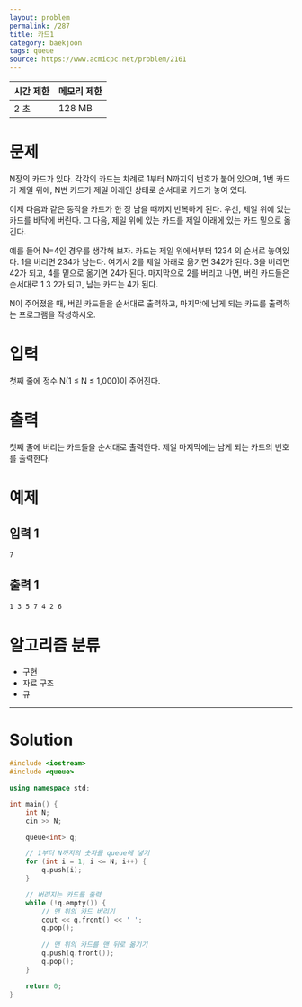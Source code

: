 ```yaml
---
layout: problem
permalink: /287
title: 카드1
category: baekjoon
tags: queue
source: https://www.acmicpc.net/problem/2161
---
```


| 시간 제한 | 메모리 제한 |
| --- | --- |
| 2 초 | 128 MB |

# 문제

N장의 카드가 있다. 각각의 카드는 차례로 1부터 N까지의 번호가 붙어 있으며, 1번 카드가 제일 위에, N번 카드가 제일 아래인 상태로 순서대로 카드가 놓여 있다.

이제 다음과 같은 동작을 카드가 한 장 남을 때까지 반복하게 된다. 우선, 제일 위에 있는 카드를 바닥에 버린다. 그 다음, 제일 위에 있는 카드를 제일 아래에 있는 카드 밑으로 옮긴다.

예를 들어 N=4인 경우를 생각해 보자. 카드는 제일 위에서부터 1234 의 순서로 놓여있다. 1을 버리면 234가 남는다. 여기서 2를 제일 아래로 옮기면 342가 된다. 3을 버리면 42가 되고, 4를 밑으로 옮기면 24가 된다. 마지막으로 2를 버리고 나면, 버린 카드들은 순서대로 1 3 2가 되고, 남는 카드는 4가 된다.

N이 주어졌을 때, 버린 카드들을 순서대로 출력하고, 마지막에 남게 되는 카드를 출력하는 프로그램을 작성하시오.

# 입력

첫째 줄에 정수 N(1 ≤ N ≤ 1,000)이 주어진다.

# 출력

첫째 줄에 버리는 카드들을 순서대로 출력한다. 제일 마지막에는 남게 되는 카드의 번호를 출력한다.

# 예제

## 입력 1

```txt
7
```

## 출력 1

```txt
1 3 5 7 4 2 6
```

# 알고리즘 분류

- 구현
- 자료 구조
- 큐

---

# Solution

```cpp
#include <iostream>
#include <queue>

using namespace std;

int main() {
    int N;
    cin >> N;

    queue<int> q;

    // 1부터 N까지의 숫자를 queue에 넣기
    for (int i = 1; i <= N; i++) {
        q.push(i);
    }

    // 버려지는 카드를 출력
    while (!q.empty()) {
        // 맨 위의 카드 버리기
        cout << q.front() << ' ';
        q.pop();
        
        // 맨 위의 카드를 맨 뒤로 옮기기
        q.push(q.front());
        q.pop();
    }

    return 0;
}
```
